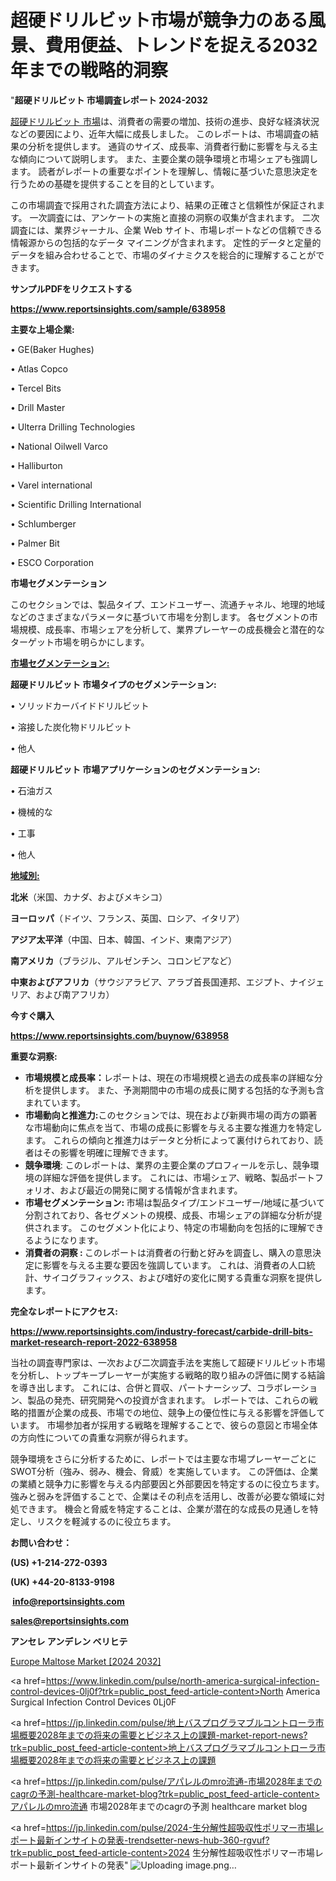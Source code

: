 # 超硬ドリルビット市場が競争力のある風景、費用便益、トレンドを捉える2032年までの戦略的洞察

"<strong>超硬ドリルビット 市場調査レポート 2024-2032</strong>

<a href=https://www.reportsinsights.com/sample/638958>超硬ドリルビット 市場</a>は、消費者の需要の増加、技術の進歩、良好な経済状況などの要因により、近年大幅に成長しました。 このレポートは、市場調査の結果の分析を提供します。 通貨のサイズ、成長率、消費者行動に影響を与える主な傾向について説明します。 また、主要企業の競争環境と市場シェアも強調します。 読者がレポートの重要なポイントを理解し、情報に基づいた意思決定を行うための基礎を提供することを目的としています。

この市場調査で採用された調査方法により、結果の正確さと信頼性が保証されます。 一次調査には、アンケートの実施と直接の洞察の収集が含まれます。 二次調査には、業界ジャーナル、企業 Web サイト、市場レポートなどの信頼できる情報源からの包括的なデータ マイニングが含まれます。 定性的データと定量的データを組み合わせることで、市場のダイナミクスを総合的に理解することができます。

<strong><b>サンプルPDFをリクエストする</b></strong>

<a href=https://www.reportsinsights.com/sample/638958><strong><u>https://www.reportsinsights.com/sample/638958</u></strong></a>

<strong>主要な上場企業:</strong>

• GE(Baker Hughes)

• Atlas Copco

• Tercel Bits

• Drill Master

• Ulterra Drilling Technologies

• National Oilwell Varco

• Halliburton

• Varel international

• Scientific Drilling International

• Schlumberger

• Palmer Bit

• ESCO Corporation

<strong>市場セグメンテーション</strong>

このセクションでは、製品タイプ、エンドユーザー、流通チャネル、地理的地域などのさまざまなパラメータに基づいて市場を分割します。 各セグメントの市場規模、成長率、市場シェアを分析して、業界プレーヤーの成長機会と潜在的なターゲット市場を明らかにします。

<strong><u>市場セグメンテーション</u></strong><strong><u>:</u></strong>

<strong>超硬ドリルビット 市場タイプのセグメンテーション:</strong>

• ソリッドカーバイドドリルビット

• 溶接した炭化物ドリルビット

• 他人

<strong>超硬ドリルビット 市場アプリケーションのセグメンテーション:</strong>

• 石油ガス

• 機械的な

• 工事

• 他人

<strong><u>地域別</u></strong><strong><u>:</u></strong>

<strong>北米</strong>（米国、カナダ、およびメキシコ）

<strong>ヨーロッパ</strong>（ドイツ、フランス、英国、ロシア、イタリア）

<strong>アジア太平洋</strong>（中国、日本、韓国、インド、東南アジア）

<strong>南アメリカ</strong>（ブラジル、アルゼンチン、コロンビアなど）

<strong>中東およびアフリカ</strong>（サウジアラビア、アラブ首長国連邦、エジプト、ナイジェリア、および南アフリカ）

<strong>今すぐ購入</strong>

<a href=https://www.reportsinsights.com/buynow/638958><strong><u>https://www.reportsinsights.com/buynow/638958</u></strong></a>

<strong>重要な洞察:</strong>
<ul>
  <li><strong>市場規模と成長率：</strong>レポートは、現在の市場規模と過去の成長率の詳細な分析を提供します。 また、予測期間中の市場の成長に関する包括的な予測も含まれています。</li>
  <li><strong>市場動向と推進力:</strong>このセクションでは、現在および新興市場の両方の顕著な市場動向に焦点を当て、市場の成長に影響を与える主要な推進力を特定します。 これらの傾向と推進力はデータと分析によって裏付けられており、読者はその影響を明確に理解できます。</li>
  <li><strong>競争環境</strong>: このレポートは、業界の主要企業のプロフィールを示し、競争環境の詳細な評価を提供します。 これには、市場シェア、戦略、製品ポートフォリオ、および最近の開発に関する情報が含まれます。</li>
  <li><strong>市場セグメンテーション: </strong>市場は製品タイプ/エンドユーザー/地域に基づいて分割されており、各セグメントの規模、成長、市場シェアの詳細な分析が提供されます。 このセグメント化により、特定の市場動向を包括的に理解できるようになります。</li>
  <li><strong>消費者の洞察 : </strong>このレポートは消費者の行動と好みを調査し、購入の意思決定に影響を与える主要な要因を強調しています。 これは、消費者の人口統計、サイコグラフィックス、および嗜好の変化に関する貴重な洞察を提供します。</li>
</ul>
<strong>完全なレポートにアクセス:</strong>

<a href=https://www.reportsinsights.com/industry-forecast/carbide-drill-bits-market-research-report-2022-638958><strong><u><b>https://www.reportsinsights.com/industry-forecast/carbide-drill-bits-market-research-report-2022-638958</b></u></strong></a>

当社の調査専門家は、一次および二次調査手法を実施して超硬ドリルビット市場を分析し、トップキープレーヤーが実施する戦略的取り組みの評価に関する結論を導き出します。 これには、合併と買収、パートナーシップ、コラボレーション、製品の発売、研究開発への投資が含まれます。 レポートでは、これらの戦略的措置が企業の成長、市場での地位、競争上の優位性に与える影響を評価しています。 市場参加者が採用する戦略を理解することで、彼らの意図と市場全体の方向性についての貴重な洞察が得られます。

競争環境をさらに分析するために、レポートでは主要な市場プレーヤーごとにSWOT分析（強み、弱み、機会、脅威）を実施しています。 この評価は、企業の業績と競争力に影響を与える内部要因と外部要因を特定するのに役立ちます。 強みと弱みを評価することで、企業はその利点を活用し、改善が必要な領域に対処できます。 機会と脅威を特定することは、企業が潜在的な成長の見通しを特定し、リスクを軽減するのに役立ちます。

<strong>お問い合わせ：</strong>

<strong>(US) +1-214-272-0393</strong>

<strong>(UK) +44-20-8133-9198</strong>

<strong> </strong><a href=info@reportsinsights.com><strong><u>info@reportsinsights.com</u></strong></a>

<a href=sales@reportsinsights.com><strong><u>sales@reportsinsights.com</u></strong></a>

<strong>アンセレ アンデレン ベリヒテ</strong>

<a href=https://www.linkedin.com/pulse/europe-maltose-markets-strategic-view-pathway-a5dzf/>Europe Maltose Market [2024 2032]</a>

<a href=https://www.linkedin.com/pulse/north-america-surgical-infection-control-devices-0lj0f?trk=public_post_feed-article-content>North America Surgical Infection Control Devices 0Lj0F</a>

<a href=https://jp.linkedin.com/pulse/地上バスプログラマブルコントローラ市場概要2028年までの将来の需要とビジネス上の課題-market-report-news?trk=public_post_feed-article-content>地上バスプログラマブルコントローラ市場概要2028年までの将来の需要とビジネス上の課題</a>

<a href=https://jp.linkedin.com/pulse/アパレルのmro流通-市場2028年までのcagrの予測-healthcare-market-blog?trk=public_post_feed-article-content>アパレルのmro流通 市場2028年までのcagrの予測 healthcare market blog</a>

<a href=https://jp.linkedin.com/pulse/2024-生分解性超吸収性ポリマー市場レポート最新インサイトの発表-trendsetter-news-hub-360-rgvuf?trk=public_post_feed-article-content>2024 生分解性超吸収性ポリマー市場レポート最新インサイトの発表</a>"
![Uploading image.png…]()

